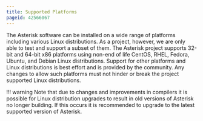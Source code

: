 ```yaml
---
title: Supported Platforms
pageid: 42566067
---
```


The Asterisk software can be installed on a wide range of platforms including various Linux distributions. As a project, however, we are only able to test and support a subset of them. The Asterisk project supports 32-bit and 64-bit x86 platforms using non-end of life CentOS, RHEL, Fedora, Ubuntu, and Debian Linux distributions. Support for other platforms and Linux distributions is best effort and is provided by the community. Any changes to allow such platforms must not hinder or break the project supported Linux distributions.






!!! warning 
    Note that due to changes and improvements in compilers it is possible for Linux distribution upgrades to result in old versions of Asterisk no longer building. If this occurs it is recommended to upgrade to the latest supported version of Asterisk.

      
[//]: # (end-warning)



